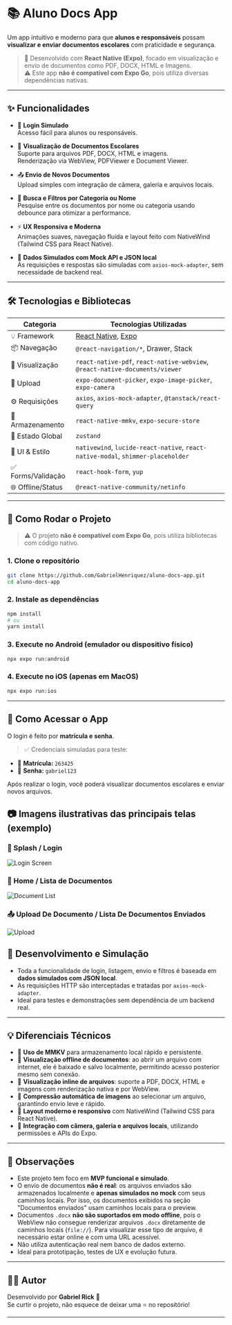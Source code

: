# 📚 Aluno Docs App

Um app intuitivo e moderno para que **alunos e responsáveis** possam **visualizar e enviar documentos escolares** com praticidade e segurança.

> 🔧 Desenvolvido com **React Native (Expo)**, focado em visualização e envio de documentos como PDF, DOCX, HTML e Imagens.  
> ⚠️ Este app **não é compatível com Expo Go**, pois utiliza diversas dependências nativas.

---

## ✨ Funcionalidades

- 🔐 **Login Simulado**  
  Acesso fácil para alunos ou responsáveis.

- 📄 **Visualização de Documentos Escolares**  
  Suporte para arquivos PDF, DOCX, HTML e imagens.  
  Renderização via WebView, PDFViewer e Document Viewer.

- 📤 **Envio de Novos Documentos**  
  Upload simples com integração de câmera, galeria e arquivos locais.

- 🔎 **Busca e Filtros por Categoria ou Nome**  
  Pesquise entre os documentos por nome ou categoria usando debounce para otimizar a performance.

- ⚡ **UX Responsiva e Moderna**  
  Animações suaves, navegação fluida e layout feito com NativeWind (Tailwind CSS para React Native).

- 🧪 **Dados Simulados com Mock API e JSON local**  
  As requisições e respostas são simuladas com `axios-mock-adapter`, sem necessidade de backend real.

---

## 🛠️ Tecnologias e Bibliotecas

| Categoria          | Tecnologias Utilizadas                                                           |
| ------------------ | -------------------------------------------------------------------------------- |
| 💡 Framework       | [React Native](https://reactnative.dev/), [Expo](https://expo.dev/)              |
| 📦 Navegação       | `@react-navigation/*`, Drawer, Stack                                             |
| 📑 Visualização    | `react-native-pdf`, `react-native-webview`, `@react-native-documents/viewer`     |
| 📁 Upload          | `expo-document-picker`, `expo-image-picker`, `expo-camera`                       |
| ⚙️ Requisições     | `axios`, `axios-mock-adapter`, `@tanstack/react-query`                           |
| 💾 Armazenamento   | `react-native-mmkv`, `expo-secure-store`                                         |
| 🧠 Estado Global   | `zustand`                                                                        |
| 🧩 UI & Estilo     | `nativewind`, `lucide-react-native`, `react-native-modal`, `shimmer-placeholder` |
| ✅ Forms/Validação | `react-hook-form`, `yup`                                                         |
| 🌐 Offline/Status  | `@react-native-community/netinfo`                                                |

---

## 📱 Como Rodar o Projeto

> ⚠️ O projeto **não é compatível com Expo Go**, pois utiliza bibliotecas com código nativo.

### 1. Clone o repositório

```bash
git clone https://github.com/GabrielHenriquez/aluno-docs-app.git
cd aluno-docs-app
```

### 2. Instale as dependências

```bash
npm install
# ou
yarn install
```

### 3. Execute no Android (emulador ou dispositivo físico)

```bash
npx expo run:android
```

### 4. Execute no iOS (apenas em MacOS)

```bash
npx expo run:ios
```

---

## 🔑 Como Acessar o App

O login é feito por **matrícula e senha**.

> ✅ Credenciais simuladas para teste:

- 📘 **Matrícula:** `263425`
- 🔐 **Senha:** `gabriel123`

Após realizar o login, você poderá visualizar documentos escolares e enviar novos arquivos.

## 📷 Imagens ilustrativas das principais telas (exemplo)

### 🔐 Splash / Login
![Login Screen](./assets/assetsDoc/Auth.png)

### 📄 Home / Lista de Documentos
![Document List](./assets/assetsDoc/App-1.png)

### 📤 Upload De Documento / Lista De Documentos Enviados
![Upload](./assets/assetsDoc/App-2.png)

## 🧪 Desenvolvimento e Simulação

- Toda a funcionalidade de login, listagem, envio e filtros é baseada em **dados simulados com JSON local**.
- As requisições HTTP são interceptadas e tratadas por `axios-mock-adapter`.
- Ideal para testes e demonstrações sem dependência de um backend real.

---

## 💡 Diferenciais Técnicos

- 🧠 **Uso de MMKV** para armazenamento local rápido e persistente.
- 📄 **Visualização offline de documentos**: ao abrir um arquivo com internet, ele é baixado e salvo localmente, permitindo acesso posterior mesmo sem conexão.
- 📁 **Visualização inline de arquivos**: suporte a PDF, DOCX, HTML e imagens com renderização nativa e por WebView.
- 💨 **Compressão automática de imagens** ao selecionar um arquivo, garantindo envio leve e rápido.
- 🎨 **Layout moderno e responsivo** com NativeWind (Tailwind CSS para React Native).
- 📸 **Integração com câmera, galeria e arquivos locais**, utilizando permissões e APIs do Expo.

---

## 📌 Observações

- Este projeto tem foco em **MVP funcional e simulado**.
- O envio de documentos **não é real**: os arquivos enviados são armazenados localmente e **apenas simulados no mock** com seus caminhos locais. Por isso, os documentos exibidos na seção "Documentos enviados" usam caminhos locais para o preview.
- Documentos `.docx` **não são suportados em modo offline**, pois o WebView não consegue renderizar arquivos `.docx` diretamente de caminhos locais (`file://`). Para visualizar esse tipo de arquivo, é necessário estar online e com uma URL acessível.
- Não utiliza autenticação real nem banco de dados externo.
- Ideal para prototipação, testes de UX e evolução futura.

---

## 👨‍💻 Autor

Desenvolvido por **Gabriel Rick** 💙  
Se curtir o projeto, não esquece de deixar uma ⭐ no repositório!

---
